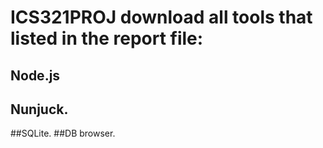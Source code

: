 ﻿# ICS321PROJ download all tools that listed in the report file:
 ## Node.js
 ## Nunjuck.
 ##SQLite.
 ##DB browser.
 
